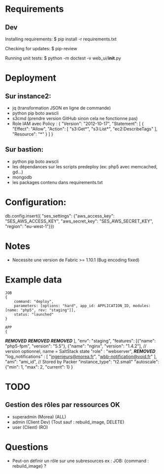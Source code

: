 # Requirements

## Dev
Installing requirements:
    $ pip install -r requirements.txt

Checking for updates:
    $ pip-review

Running unit tests:
    $ python -m doctest -v web_ui/__init__.py

# Deployment

## Sur instance2:
* jq (transformation JSON en ligne de commande)
* python pip boto awscli
* s3cmd (prendre version GitHub sinon cela ne fonctionne pas)
* Role IAM avec Policy :
    {
      "Version": "2012-10-17",
      "Statement": [
        {
          "Effect": "Allow",
          "Action": [
            "s3:Get*",
            "s3:List*",
            "ec2:DescribeTags"
          ],
          "Resource": "*"
        }
      ]
    }

## Sur bastion:
* python pip boto awscli
* les dépendances sur les scripts predeploy (ex: php5 avec memcached, gd...)
* mongodb
* les packages contenu dans requirements.txt

# Configuration:
db.config.insert({ "ses_settings": {"aws_access_key": "SES_AWS_ACCESS_KEY", "aws_secret_key": "SES_AWS_SECRET_KEY", "region": "eu-west-1"}})

# Notes
* Necessite une version de Fabric >= 1.10.1 (Bug encoding fixed)

# Example data
    JOB
    {
        command: "deploy",
        parameters: [options: "hard", app_id: APPLICATION_ID, modules: [name: "php5", rev: "staging"]],
        status: "launched"
    }

    APP
    {
***REMOVED***
***REMOVED***
***REMOVED***
        ],
        "env": "staging",
        "features": [{"name": "php5-fpm", "version": "5.5"}, {"name": "nginx", "version": "1.4.2"], // version optionnel, name = SaltStack state
        "role" : "webserver",
***REMOVED***
        "log_notifications" : [
            "ingenieurs@morea.fr",
            "wbb-notification@void.fr"
        ],
        "ami": "ami_id", // Stored by Packer
        "instance_type": "t2.small"
        "autoscale": {"min": 1, "max": 2, "current": 1}
    }


# TODO
## Gestion des rôles par ressources OK
* superadmin (Morea) (ALL)
* admin (Client Dev) (Tout sauf : rebuild_image, DELETE)
* user (Client) (RO)

# Questions
* Peut-on définir un rôle sur une subresources ex : JOB: {command : rebuild_image} ?

